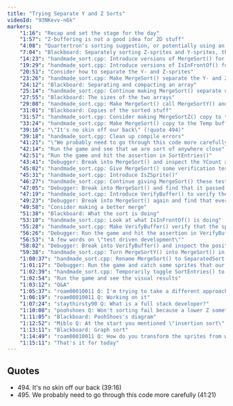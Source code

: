 ```yaml
---
title: "Trying Separate Y and Z Sorts"
videoId: "93NKevv-n6k"
markers:
    "1:16": "Recap and set the stage for the day"
    "1:57": "Z-buffering is not a good idea for 2D stuff"
    "4:08": "Quartertron's sorting suggestion, or potentially using an insertion sort to make a poor man's binary space partition"
    "7:04": "Blackboard: Separately sorting Z-sprites and Y-sprites, then merge sorting those sorted sprites"
    "14:23": "handmade_sort.cpp: Introduce versions of MergeSort() for MergeSortY() and MergeSortZ()"
    "19:29": "handmade_sort.cpp: Introduce versions of IsInFrontOf() for IsInFrontOfY() and IsInFrontOfZ()"
    "20:51": "Consider how to separate the Y- and Z-sprites"
    "23:26": "handmade_sort.cpp: Make MergeSort() separate the Y- and Z-sprites"
    "24:12": "Blackboard: Separating and compacting an array"
    "25:14": "handmade_sort.cpp: Continue making MergeSort() separate out those sprites"
    "27:55": "Blackboard: The sizes of the two arrays"
    "29:08": "handmade_sort.cpp: Make MergeSort() call MergeSortY() and MergeSortZ()"
    "31:01": "Blackboard: Copies of the sorted stuff"
    "31:57": "handmade_sort.cpp: Consider making MergeSortZ() copy to the Temp buffer"
    "33:24": "handmade_sort.cpp: Make MergeSort() copy to the Temp buffer if there are 1 or 2 Z-sprites to be sorted"
    "39:16": "\"It's no skin off our back\" (!quote 494)"
    "39:18": "handmade_sort.cpp: Clean up compile errors"
    "41:21": "\"We probably need to go through this code more carefully\" (!quote 495)"
    "42:14": "Run the game and see that we are sort of anywhere close"
    "42:51": "Run the game and hit the assertion in SortEntries()"
    "43:41": "Debugger: Break into MergeSort() and inspect the YCount and ZCount"
    "45:02": "handmade_sort.cpp: Give MergeSort() some verification tests"
    "45:31": "handmade_sort.cpp: Introduce IsZSprite()"
    "46:27": "handmade_sort.cpp: Continue giving MergeSort() these tests"
    "47:05": "Debugger: Break into MergeSort() and find that it passed the tests"
    "47:19": "handmade_sort.cpp: Introduce VerifyBuffer() to verify the type of sprites in that buffer, and make MergeSort() call it"
    "49:23": "Debugger: Break into MergeSort() again and find that everything is in the right place"
    "49:58": "Consider making a better merge"
    "51:38": "Blackboard: What the sort is doing"
    "53:10": "handmade_sort.cpp: Look at what IsInFrontOf() is doing"
    "55:28": "handmade_sort.cpp: Make VerifyBuffer() verify that the sprites are correctly sorted"
    "56:26": "Debugger: Run the game and hit the assertion in VerifyBuffer()"
    "56:53": "A few words on \"test driven development\""
    "58:02": "Debugger: Break into VerifyBuffer() and inspect the positions of the sprites upon failing"
    "59:38": "handmade_sort.cpp: Turn MergeSortY() into MergeSort() in order to do IsInFrontOf() in both cases"
    "1:00:37": "handmade_sort.cpp: Rename MergeSort() to SeparatedSort(), and remove MergeSortZ() entirely"
    "1:01:17": "Debugger: Run the game and catch some sprites that our test thinks are incorrectly sorted"
    "1:02:39": "handmade_sort.cpp: Temporarily toggle SortEntries() to do only the partial ordering check"
    "1:02:54": "Run the game and see the visual results"
    "1:03:12": "Q&A"
    "1:05:37": "roam00010011 Q: I'm trying to take a different approach, using the projected sprites on the screen to sort, and using the min / max y values (up) as a depth sorting key"
    "1:06:19": "roam00010011 Q: Working on it"
    "1:07:24": "staythirsty90 Q: What is a full stack developer?"
    "1:10:08": "poohshoes Q: Won't sorting fail because a lower Z sometimes needs to be drawn on top of a higher Z if a Y-sprite overlaps them?"
    "1:11:05": "Blackboard: PoohShoes's diagram"
    "1:12:52": "Miblo Q: At the start you mentioned \"insertion sort\" and potentially automatically getting a binary tree representation of the sprites. What happened to that idea, assuming I roughly understand correctly what you've done?"
    "1:13:11": "Blackboard: Graph sort"
    "1:14:49": "roam00010011 Q: How do you transform the sprites from world to screen coordinates?"
    "1:15:11": "That's it for today"
---
```


## Quotes

* 494\. It's no skin off our back (39:16)
* 495\. We probably need to go through this code more carefully (41:21)
